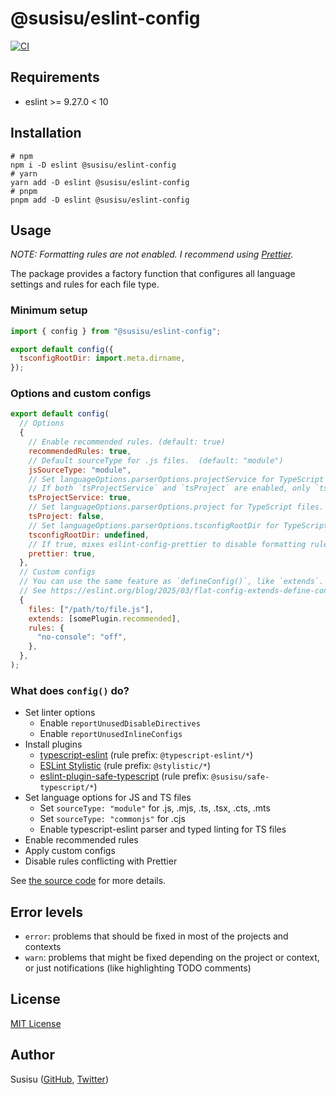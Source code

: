 # @susisu/eslint-config

[![CI](https://github.com/susisu/eslint-config/actions/workflows/ci.yml/badge.svg)](https://github.com/susisu/eslint-config/actions/workflows/ci.yml)

## Requirements

- eslint >= 9.27.0 < 10

## Installation

``` shell
# npm
npm i -D eslint @susisu/eslint-config
# yarn
yarn add -D eslint @susisu/eslint-config
# pnpm
pnpm add -D eslint @susisu/eslint-config
```

## Usage

*NOTE: Formatting rules are not enabled. I recommend using [Prettier](https://prettier.io).*

The package provides a factory function that configures all language settings and rules for each file type.

### Minimum setup

``` js
import { config } from "@susisu/eslint-config";

export default config({
  tsconfigRootDir: import.meta.dirname,
});
```

### Options and custom configs

``` js
export default config(
  // Options
  {
    // Enable recommended rules. (default: true)
    recommendedRules: true,
    // Default sourceType for .js files.  (default: "module")
    jsSourceType: "module",
    // Set languageOptions.parserOptions.projectService for TypeScript files. (default: true)
    // If both `tsProjectService` and `tsProject` are enabled, only `tsProjectService` will have effect.
    tsProjectService: true,
    // Set languageOptions.parserOptions.project for TypeScript files. (default: false)
    tsProject: false,
    // Set languageOptions.parserOptions.tsconfigRootDir for TypeScript files. (default: undefined)
    tsconfigRootDir: undefined,
    // If true, mixes eslint-config-prettier to disable formatting rules. (default: true)
    prettier: true,
  },
  // Custom configs
  // You can use the same feature as `defineConfig()`, like `extends`.
  // See https://eslint.org/blog/2025/03/flat-config-extends-define-config-global-ignores/
  {
    files: ["/path/to/file.js"],
    extends: [somePlugin.recommended],
    rules: {
      "no-console": "off",
    },
  },
);
```

### What does `config()` do?

- Set linter options
  - Enable `reportUnusedDisableDirectives`
  - Enable `reportUnusedInlineConfigs`
- Install plugins
  - [typescript-eslint](https://typescript-eslint.io) (rule prefix: `@typescript-eslint/*`)
  - [ESLint Stylistic](https://eslint.style) (rule prefix: `@stylistic/*`)
  - [eslint-plugin-safe-typescript](https://github.com/susisu/eslint-plugin-safe-typescript) (rule prefix: `@susisu/safe-typescript/*`)
- Set language options for JS and TS files
  - Set `sourceType: "module"` for .js, .mjs, .ts, .tsx, .cts, .mts
  - Set `sourceType: "commonjs"` for .cjs
  - Enable typescript-eslint parser and typed linting for TS files
- Enable recommended rules
- Apply custom configs
- Disable rules conflicting with Prettier

See [the source code](https://github.com/susisu/eslint-config/blob/master/src/config/index.ts) for more details.

## Error levels

- `error`: problems that should be fixed in most of the projects and contexts
- `warn`: problems that might be fixed depending on the project or context, or just notifications (like highlighting TODO comments)

## License

[MIT License](http://opensource.org/licenses/mit-license.php)

## Author

Susisu ([GitHub](https://github.com/susisu), [Twitter](https://twitter.com/susisu2413))
